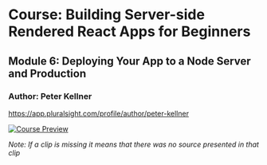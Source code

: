 # Course: Building Server-side Rendered React Apps for Beginners  
## Module 6: Deploying Your App to a Node Server and Production
### Author: Peter Kellner    

https://app.pluralsight.com/profile/author/peter-kellner

[![Course Preview](https://img.youtube.com/vi/rJSXRGegxFw/0.jpg)](https://www.youtube.com/watch?v=rJSXRGegxFw)

*Note: If a clip is missing it means that there was no source presented in that clip*
